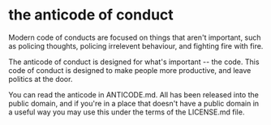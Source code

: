 # the anticode of conduct

Modern code of conducts are focused on things that aren't important, such as 
policing thoughts, policing irrelevent behaviour, and fighting fire with fire.

The anticode of conduct is designed for what's important -- the code. This code
of conduct is designed to make people more productive, and leave politics at the
door. 

You can read the anticode in ANTICODE.md. All has been released into the 
public domain, and if you're in a place that doesn't have a public domain
in a useful way you may use this under the terms of the LICENSE.md file.
